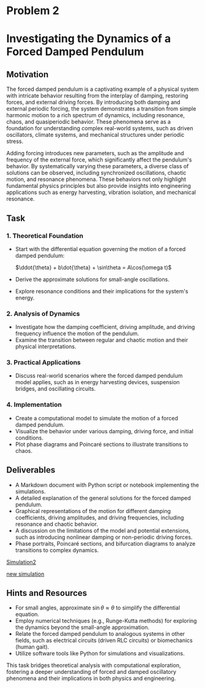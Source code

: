 # Problem 2
# Investigating the Dynamics of a Forced Damped Pendulum


## Motivation
The forced damped pendulum is a captivating example of a physical system with intricate behavior resulting from the interplay of damping, restoring forces, and external driving forces. By introducing both damping and external periodic forcing, the system demonstrates a transition from simple harmonic motion to a rich spectrum of dynamics, including resonance, chaos, and quasiperiodic behavior. These phenomena serve as a foundation for understanding complex real-world systems, such as driven oscillators, climate systems, and mechanical structures under periodic stress.

Adding forcing introduces new parameters, such as the amplitude and frequency of the external force, which significantly affect the pendulum's behavior. By systematically varying these parameters, a diverse class of solutions can be observed, including synchronized oscillations, chaotic motion, and resonance phenomena. These behaviors not only highlight fundamental physics principles but also provide insights into engineering applications such as energy harvesting, vibration isolation, and mechanical resonance.


## Task

### 1. Theoretical Foundation
- Start with the differential equation governing the motion of a forced damped pendulum:

  $\ddot{\theta} + b\dot{\theta} + \sin\theta = A\cos(\omega t)$

- Derive the approximate solutions for small-angle oscillations.
- Explore resonance conditions and their implications for the system's energy.

### 2. Analysis of Dynamics
- Investigate how the damping coefficient, driving amplitude, and driving frequency influence the motion of the pendulum.
- Examine the transition between regular and chaotic motion and their physical interpretations.

### 3. Practical Applications
- Discuss real-world scenarios where the forced damped pendulum model applies, such as in energy harvesting devices, suspension bridges, and oscillating circuits.

### 4. Implementation
- Create a computational model to simulate the motion of a forced damped pendulum.
- Visualize the behavior under various damping, driving force, and initial conditions.
- Plot phase diagrams and Poincaré sections to illustrate transitions to chaos.

## Deliverables
- A Markdown document with Python script or notebook implementing the simulations.
- A detailed explanation of the general solutions for the forced damped pendulum.
- Graphical representations of the motion for different damping coefficients, driving amplitudes, and driving frequencies, including resonance and chaotic behavior.
- A discussion on the limitations of the model and potential extensions, such as introducing nonlinear damping or non-periodic driving forces.
- Phase portraits, Poincaré sections, and bifurcation diagrams to analyze transitions to complex dynamics.

[Simulation2](simulation2.html)

[new simulation](problem2sim.html)

## Hints and Resources
- For small angles, approximate $\sin\theta \approx \theta$ to simplify the differential equation.
- Employ numerical techniques (e.g., Runge-Kutta methods) for exploring the dynamics beyond the small-angle approximation.
- Relate the forced damped pendulum to analogous systems in other fields, such as electrical circuits (driven RLC circuits) or biomechanics (human gait).
- Utilize software tools like Python for simulations and visualizations.

This task bridges theoretical analysis with computational exploration, fostering a deeper understanding of forced and damped oscillatory phenomena and their implications in both physics and engineering.
